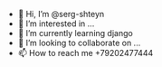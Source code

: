 - 👋 Hi, I’m @serg-shteyn
- 👀 I’m interested in ...
- 🌱 I’m currently learning django
- 💞️ I’m looking to collaborate on ...
- 📫 How to reach me +79202477444

<!---
serg-shteyn/serg-shteyn is a ✨ special ✨ repository because its `README.md` (this file) appears on your GitHub profile.
You can click the Preview link to take a look at your changes.
--->

